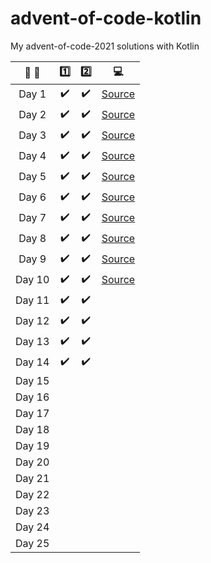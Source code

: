 # advent-of-code-kotlin

My advent-of-code-2021 solutions with Kotlin


| :calendar: :christmas_tree: |        :one:        |        :two:        |            :computer:             |
|:---------------------------:|:-------------------:|:-------------------:|:---------------------------------:|
|            Day 1            | :heavy_check_mark:  | :heavy_check_mark:  | [Source](src/main/kotlin/Day1.kt) |
|            Day 2            | :heavy_check_mark:  | :heavy_check_mark:  | [Source](src/main/kotlin/Day2.kt) |
|            Day 3            | :heavy_check_mark:  | :heavy_check_mark:  | [Source](src/main/kotlin/Day3.kt) |
|            Day 4            | :heavy_check_mark:  | :heavy_check_mark:  | [Source](src/main/kotlin/Day4.kt) |
|            Day 5            | :heavy_check_mark:  | :heavy_check_mark:  | [Source](src/main/kotlin/Day5.kt) |
|            Day 6            | :heavy_check_mark:  | :heavy_check_mark:  | [Source](src/main/kotlin/Day6.kt) |
|            Day 7            | :heavy_check_mark:  | :heavy_check_mark:  | [Source](src/main/kotlin/Day7.kt) |
|            Day 8            | :heavy_check_mark:  | :heavy_check_mark:  | [Source](src/main/kotlin/Day8.kt) |
|            Day 9            | :heavy_check_mark:  | :heavy_check_mark:  | [Source](src/main/kotlin/Day9.kt) |
|           Day 10            | :heavy_check_mark:  | :heavy_check_mark:  | [Source](src/main/kotlin/Day10.kt) |
|           Day 11            | :heavy_check_mark:  | :heavy_check_mark:  |                                   |
|           Day 12            | :heavy_check_mark:  | :heavy_check_mark:  |                                   |
|           Day 13            | :heavy_check_mark:  | :heavy_check_mark:  |                                   |
|           Day 14            | :heavy_check_mark:  | :heavy_check_mark:  |                                   |
|           Day 15            |                     |                     |                                   |
|           Day 16            |                     |                     |                                   |
|           Day 17            |                     |                     |                                   |
|           Day 18            |                     |                     |                                   |
|           Day 19            |                     |                     |                                   |
|           Day 20            |                     |                     |                                   |
|           Day 21            |                     |                     |                                   |
|           Day 22            |                     |                     |                                   |
|           Day 23            |                     |                     |                                   |
|           Day 24            |                     |                     |                                   |
|           Day 25            |                     |                     |                                   |
